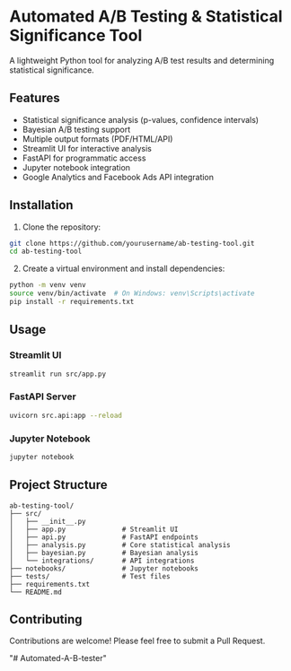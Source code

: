 # Automated A/B Testing & Statistical Significance Tool

A lightweight Python tool for analyzing A/B test results and determining statistical significance.

## Features

- Statistical significance analysis (p-values, confidence intervals)
- Bayesian A/B testing support
- Multiple output formats (PDF/HTML/API)
- Streamlit UI for interactive analysis
- FastAPI for programmatic access
- Jupyter notebook integration
- Google Analytics and Facebook Ads API integration

## Installation

1. Clone the repository:
```bash
git clone https://github.com/yourusername/ab-testing-tool.git
cd ab-testing-tool
```

2. Create a virtual environment and install dependencies:
```bash
python -m venv venv
source venv/bin/activate  # On Windows: venv\Scripts\activate
pip install -r requirements.txt
```

## Usage

### Streamlit UI
```bash
streamlit run src/app.py
```

### FastAPI Server
```bash
uvicorn src.api:app --reload
```

### Jupyter Notebook
```bash
jupyter notebook
```

## Project Structure

```
ab-testing-tool/
├── src/
│   ├── __init__.py
│   ├── app.py              # Streamlit UI
│   ├── api.py              # FastAPI endpoints
│   ├── analysis.py         # Core statistical analysis
│   ├── bayesian.py         # Bayesian analysis
│   └── integrations/       # API integrations
├── notebooks/              # Jupyter notebooks
├── tests/                  # Test files
├── requirements.txt
└── README.md
```

## Contributing

Contributions are welcome! Please feel free to submit a Pull Request.

"# Automated-A-B-tester" 
